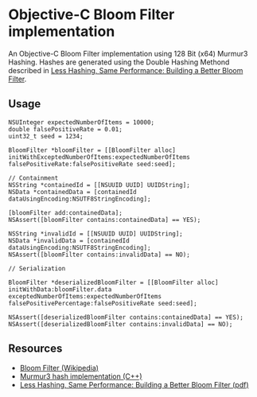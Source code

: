 # Objective-C Bloom Filter implementation

An Objective-C Bloom Filter implementation using 128 Bit (x64) Murmur3 Hashing. Hashes are generated using the Double Hashing Methond described in [Less Hashing, Same Performance: Building a Better Bloom Filter](http://www.eecs.harvard.edu/~kirsch/pubs/bbbf/esa06.pdf). 

## Usage

```objc
NSUInteger expectedNumberOfItems = 10000;
double falsePositiveRate = 0.01;
uint32_t seed = 1234;
    
BloomFilter *bloomFilter = [[BloomFilter alloc] initWithExceptedNumberOfItems:expectedNumberOfItems falsePositiveRate:falsePositiveRate seed:seed];

// Containment
NSString *containedId = [[NSUUID UUID] UUIDString];
NSData *containedData = [containedId dataUsingEncoding:NSUTF8StringEncoding];
 
[bloomFilter add:containedData];
NSAssert([bloomFilter contains:containedData] == YES);

NSString *invalidId = [[NSUUID UUID] UUIDString];
NSData *invalidData = [containedId dataUsingEncoding:NSUTF8StringEncoding];
NSAssert([bloomFilter contains:invalidData] == NO);

// Serialization

BloomFilter *deserializedBloomFilter = [[BloomFilter alloc] initWithData:bloomFilter.data exceptedNumberOfItems:expectedNumberOfItems falsePositivePercentage:falsePositiveRate seed:seed];

NSAssert([deserializedBloomFilter contains:containedData] == YES);
NSAssert([deserializedBloomFilter contains:invalidData] == NO);
```

## Resources

* [Bloom Filter (Wikipedia)](https://en.wikipedia.org/wiki/Bloom_filter)
* [Murmur3 hash implementation (C++)](https://github.com/aappleby/smhasher/blob/master/src/MurmurHash3.cpp)
* [Less Hashing, Same Performance: Building a Better Bloom Filter (pdf)](http://www.eecs.harvard.edu/~kirsch/pubs/bbbf/esa06.pdf)

